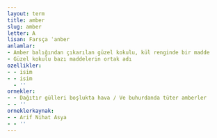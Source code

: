 ```yaml
---
layout: term
title: amber
slug: amber
letter: A
lisan: Farsça ʿanber
anlamlar:
- Amber balığından çıkarılan güzel kokulu, kül renginde bir madde
- Güzel kokulu bazı maddelerin ortak adı
ozellikler:
- - isim
- - isim
  - ''
ornekler:
- - Dağıtır gülleri boşlukta hava / Ve buhurdanda tüter amberler
- - ''
orneklerkaynak:
- - Arif Nihat Asya
- - ''
---
```

